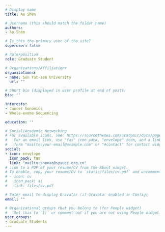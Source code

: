 ```yaml
---
# Display name
title: Ao Shen

# Username (this should match the folder name)
authors:
- Ao Shen

# Is this the primary user of the site?
superuser: false

# Role/position
role: Graduate Student

# Organizations/Affiliations
organizations:
- name: Sun Yat-sen University
  url: ""

# Short bio (displayed in user profile at end of posts)
bio: ''

interests:
- Cancer Genomics
- Whole-exome Sequencing

education: ''

# Social/Academic Networking
# For available icons, see: https://sourcethemes.com/academic/docs/page-builder/#icons
#   For an email link, use "fas" icon pack, "envelope" icon, and a link in the
#   form "mailto:your-email@example.com" or "#contact" for contact widget.
social:
- icon: envelope
  icon_pack: fas
  link: "mailto:shenao@sysucc.org.cn"
# Link to a PDF of your resume/CV from the About widget.
# To enable, copy your resume/CV to `static/files/cv.pdf` and uncomment the lines below.
# - icon: cv
#   icon_pack: ai
#   link: files/cv.pdf

# Enter email to display Gravatar (if Gravatar enabled in Config)
email: ""

# Organizational groups that you belong to (for People widget)
#   Set this to `[]` or comment out if you are not using People widget.
user_groups:
- Graduate Students
---
```



